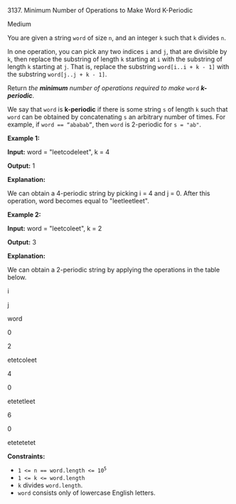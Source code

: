 3137\. Minimum Number of Operations to Make Word K-Periodic

Medium

You are given a string `word` of size `n`, and an integer `k` such that `k` divides `n`.

In one operation, you can pick any two indices `i` and `j`, that are divisible by `k`, then replace the substring of length `k` starting at `i` with the substring of length `k` starting at `j`. That is, replace the substring `word[i..i + k - 1]` with the substring `word[j..j + k - 1]`.

Return _the **minimum** number of operations required to make_ `word` _**k-periodic**_.

We say that `word` is **k-periodic** if there is some string `s` of length `k` such that `word` can be obtained by concatenating `s` an arbitrary number of times. For example, if `word == “ababab”`, then `word` is 2-periodic for `s = "ab"`.

**Example 1:**

**Input:** word = "leetcodeleet", k = 4

**Output:** 1

**Explanation:**

We can obtain a 4-periodic string by picking i = 4 and j = 0. After this operation, word becomes equal to "leetleetleet".

**Example 2:**

**Input:** word = "leetcoleet", k = 2

**Output:** 3

**Explanation:**

We can obtain a 2-periodic string by applying the operations in the table below.

i

j

word

0

2

etetcoleet

4

0

etetetleet

6

0

etetetetet

**Constraints:**

*   <code>1 <= n == word.length <= 10<sup>5</sup></code>
*   `1 <= k <= word.length`
*   `k` divides `word.length`.
*   `word` consists only of lowercase English letters.